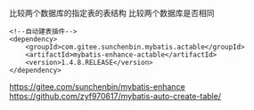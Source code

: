 


比较两个数据库的指定表的表结构
比较两个数据库是否相同


    <!--自动建表插件-->
    <dependency>
        <groupId>com.gitee.sunchenbin.mybatis.actable</groupId>
        <artifactId>mybatis-enhance-actable</artifactId>
        <version>1.4.8.RELEASE</version>
    </dependency>

https://gitee.com/sunchenbin/mybatis-enhance
https://github.com/zyf970617/mybatis-auto-create-table/
